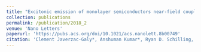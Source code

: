 ```yaml
---
title: "Excitonic emission of monolayer semiconductors near-field coupled to high-Q microresonators"
collection: publications
permalink: /publication/2018_2
venue: 'Nano Letters'
paperurl: 'https://pubs.acs.org/doi/10.1021/acs.nanolett.8b00749'
citation: 'Clement Javerzac-Galy*, Anshuman Kumar*, Ryan D. Schilling, Nicolas Piro, Sina Khorasani, Matteo Barbone, Ilya Goykhman, Jacob B. Khurgin, Andrea C. Ferrari, Tobias J Kippenberg (2018). &quot;Excitonic Emission of Monolayer Semiconductors Near-Field Coupled to High-Q Microresonators 3.&quot; <i>Nano Letters 1</i>. 18, 5, 3138-3146.'
---
```

